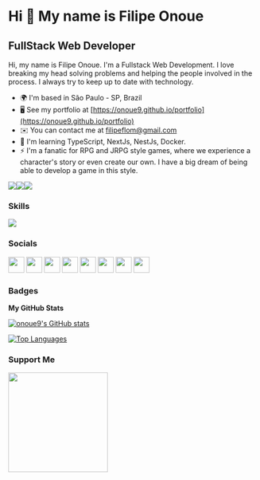 Hi 👋 My name is Filipe Onoue
=============================

FullStack Web Developer
-----------------------

Hi, my name is Filipe Onoue. I'm a Fullstack Web Development. I love breaking my head solving problems and helping the people involved in the process. I always try to keep up to date with technology.

* 🌍  I'm based in São Paulo - SP, Brazil
* 🖥️  See my portfolio at [https://onoue9.github.io/portfolio](https://onoue9.github.io/portfolio)
* ✉️  You can contact me at [filipeflom@gmail.com](mailto:filipeflom@gmail.com)
* 🧠  I'm learning TypeScript, NextJs, NestJs, Docker.
* ⚡  I'm a fanatic for RPG and JRPG style games, where we experience a character's story or even create our own. I have a big dream of being able to develop a game in this style.

<a href="https://www.twitter.com/wolfonoue" target="_blank" rel="noreferrer"><img
src="https://img.shields.io/twitter/follow/wolfonoue?logo=twitter&style=for-the-badge&color=0891b2&labelColor=1c1917"
/></a><a href="https://www.github.com/onoue9" target="_blank" rel="noreferrer"><img
src="https://img.shields.io/github/followers/onoue9?logo=github&style=for-the-badge&color=0891b2&labelColor=1c1917" /></a><a href="https://www.twitch.tv/onoue9" target="_blank" rel="noreferrer"><img
src="https://img.shields.io/twitch/status/onoue9?logo=twitchsx&style=for-the-badge&color=0891b2&labelColor=1c1917&label=TWITCH+STATUS" /></a>
### Skills

<p align="left">
<img src="https://skillicons.dev/icons?i=git,vscode,javascript,typescript,css,html,react,next,tailwind,nodejs,express,nest,docker,github,linux,postman,styledcomponents,vercel,vite,mongodb,postgres" />
</p>

### Socials

<p align="left"> <a href="https://discord.com/users/Ona#2587" target="_blank" rel="noreferrer"><img src="https://raw.githubusercontent.com/danielcranney/readme-generator/main/public/icons/socials/discord.svg" width="32" height="32" /></a> <a href="https://www.facebook.com/filipe.onoue" target="_blank" rel="noreferrer"><img src="https://raw.githubusercontent.com/danielcranney/readme-generator/main/public/icons/socials/facebook.svg" width="32" height="32" /></a> <a href="https://www.github.com/onoue9" target="_blank" rel="noreferrer"><img src="https://raw.githubusercontent.com/danielcranney/readme-generator/main/public/icons/socials/github-dark.svg" width="32" height="32" /></a> <a href="http://www.instagram.com/filipeonoue" target="_blank" rel="noreferrer"><img src="https://raw.githubusercontent.com/danielcranney/readme-generator/main/public/icons/socials/instagram.svg" width="32" height="32" /></a> <a href="https://www.linkedin.com/in/filipeonoue" target="_blank" rel="noreferrer"><img src="https://raw.githubusercontent.com/danielcranney/readme-generator/main/public/icons/socials/linkedin.svg" width="32" height="32" /></a> <a href="https://www.stackoverflow.com/users/285249/onoue9" target="_blank" rel="noreferrer"><img src="https://raw.githubusercontent.com/danielcranney/readme-generator/main/public/icons/socials/stackoverflow.svg" width="32" height="32" /></a> <a href="https://www.twitter.com/wolfonoue" target="_blank" rel="noreferrer"><img src="https://raw.githubusercontent.com/danielcranney/readme-generator/main/public/icons/socials/twitter.svg" width="32" height="32" /></a> <a href="https://www.twitch.tv/onoue9" target="_blank" rel="noreferrer"><img src="https://raw.githubusercontent.com/danielcranney/readme-generator/main/public/icons/socials/twitch.svg" width="32" height="32" /></a></p>

### Badges

<b>My GitHub Stats</b>

<a href="http://www.github.com/onoue9"><img src="https://github-readme-stats.vercel.app/api?username=onoue9&show_icons=true&hide=&count_private=true&title_color=0891b2&text_color=ffffff&icon_color=0891b2&bg_color=1c1917&hide_border=true&show_icons=true" alt="onoue9's GitHub stats" /></a>

<a href="https://github.com/onoue9" align="left"><img src="https://github-readme-stats.vercel.app/api/top-langs/?username=onoue9&langs_count=10&title_color=0891b2&text_color=ffffff&icon_color=0891b2&bg_color=1c1917&hide_border=true&locale=en&custom_title=Top%20%Languages" alt="Top Languages" /></a>

### Support Me

<a href="https://www.buymeacoffee.com/onoue9"><img src="https://cdn.buymeacoffee.com/buttons/v2/default-yellow.png" width="200" /></a>
